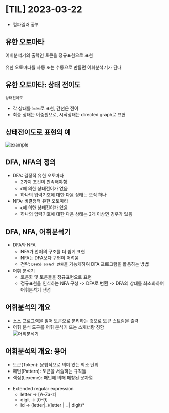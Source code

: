 # [TIL] 2023-03-22
- 컴파일러 공부

## 유한 오토마타
어휘분석기의 출력인 토큰을 정규표현으로 표현<br><br>
유한 오토마타를 자동 또는 수동으로 만들면 어휘분석기가 된다<br>

## 유한 오토마타: 상태 전이도
`상태전이도`
- 각 상태를 노드로 표현, 간선은 전이
- 최종 상태는 이중원으로, 시작상태는 directed graph로 표현

## 상태전이도로 표현의 예
![example](http://www.kwangsiklee.com/wp-content/uploads/direct/compiler/border/compiler2500.png)

## DFA, NFA의 정의
- DFA: 결정적 유한 오토마타
  - 2가지 조건이 만족해야함
  - ϵ에 의한 상태전이가 없음
  - 하나의 입력기호에 대한 다음 상태는 오직 하나
- NFA: 비결정적 유한 오토마타
  - ϵ에 의한 상태전이가 있음
  - 하나의 입력기호에 대한 다음 상태는 2개 이상인 경우가 있음

## DFA, NFA, 어휘분석기
- DFA와 NFA
  - NFA가 언어의 구조를 더 쉽게 표현
  - NFA는 DFA보다 구현이 어려움
  - 전략: `DFA와 NFA간 변환`을 가능케하여 DFA 프로그램을 활용하는 방법
- 어휘 분석기
  - 토큰화 및 토큰들을 정규표현으로 표현
  - 정규표현을 인식하는 NFA 구성 -> DFA로 변환 -> DFA의 상태를 최소화하여 어휘분석기 생성

## 어휘분석의 개요
- 소스 프로그램을 읽어 토큰으로 분리하는 것으로 토큰 스트림을 출력
- 어휘 분석 도구를 어휘 분석기 또는 스캐너랑 칭함<br>
![어휘분석기](http://www.kwangsiklee.com/wp-content/uploads/direct/compiler/border/compile4_0400.png)

## 어휘분석의 개요: 용어
- 토큰(Token): 문법적으로 의미 있는 최소 단위
- 패턴(Pattern): 토큰을 서술하는 규칙들
- 렉심(Lexeme): 패턴에 의해 매칭된 문자열<br><br>
- Extended regular expression
  - letter -> [A-Za-z]
  - digit -> [0-9]
  - id -> (letter|_)(letter | _ | digit)*
  

